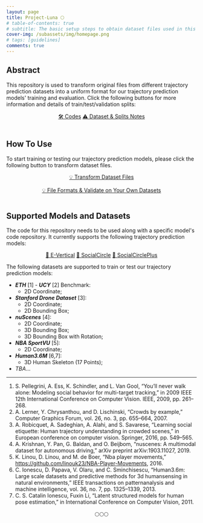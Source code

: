 ```yaml
---
layout: page
title: Project-Luna 🌕
# table-of-contents: true
# subtitle: The basic setup steps to obtain dataset files used in this project
cover-img: /subassets/img/homepage.png
# tags: [guidelines]
comments: true
---
```

<!--
 * @Author: Conghao Wong
 * @Date: 2023-03-21 17:52:21
 * @LastEditors: Conghao Wong
 * @LastEditTime: 2024-10-08 15:27:46
 * @Description: file content
 * @Github: https://cocoon2wong.github.io
 * Copyright 2023 Conghao Wong, All Rights Reserved.
-->

## Abstract

This repository is used to transform original files from different trajectory prediction datasets into a uniform format for our trajectory prediction models' training and  evaluation.
Click the following buttons for more information and details of train/test/validation splits:

<div style="text-align: center;">
    <a class="btn btn-colorful btn-lg" href="https://github.com/cocoon2wong/Project-Luna">🛠️ Codes</a>
    <a class="btn btn-colorful btn-lg" href="./notes">⚠️ Dataset & Splits Notes</a>
    <br><br>
</div>

## How To Use

To start training or testing our trajectory prediction models, please click the following button to transform dataset files.

<div style="text-align: center;">
    <a class="btn btn-colorful btn-lg" href="./howToUse">💡 Transform Dataset Files</a>
    <br><br>
    <a class="btn btn-colorful btn-lg" href="./formats">💡 File Formats & Validate on Your Own Datasets</a>
    <br><br>
</div>

## Supported Models and Datasets

The code for this repository needs to be used along with a specific model's code repository.
It currently supports the following trajectory prediction models:

<div style="text-align: center;">
    <a class="btn btn-colorful btn-lg" href="https://github.com/cocoon2wong/E-Vertical">🔗 E-Vertical</a>
    <a class="btn btn-colorful btn-lg" href="https://github.com/cocoon2wong/SocialCircle">🔗 SocialCircle</a>
    <a class="btn btn-colorful btn-lg" href="https://github.com/cocoon2wong/SocialCirclePlus">🔗 SocialCirclePlus</a>
</div>

The following datasets are supported to train or test our trajectory prediction models:

- ***ETH*** [1] - ***UCY*** [2] Benchmark:
  - 2D Coordinate;
- ***Stanford Drone Dataset*** [3]:
  - 2D Coordinate;
  - 2D Bounding Box;
- ***nuScenes*** [4]:
  - 2D Coordinate;
  - 3D Bounding Box;
  - 3D Bounding Box with Rotation;
- ***NBA SportVU*** [5]:
  - 2D Coordinate;
- ***Human3.6M*** [6,7]:
  - 3D Human Skeleton (17 Points);
- *TBA*...

---

1. S. Pellegrini, A. Ess, K. Schindler, and L. Van Gool, “You’ll never walk alone: Modeling social behavior for multi-target tracking,” in 2009 IEEE 12th International Conference on Computer Vision. IEEE, 2009, pp. 261–268.
2. A. Lerner, Y. Chrysanthou, and D. Lischinski, “Crowds by example,” Computer Graphics Forum, vol. 26, no. 3, pp. 655–664, 2007.
3. A. Robicquet, A. Sadeghian, A. Alahi, and S. Savarese, “Learning social etiquette: Human trajectory understanding in crowded scenes,” in European conference on computer vision. Springer, 2016, pp. 549–565.
4. A. Krishnan, Y. Pan, G. Baldan, and O. Beijbom, “nuscenes: A multimodal dataset for autonomous driving,” arXiv preprint arXiv:1903.11027, 2019.
5. K. Linou, D. Linou, and M. de Boer, “Nba player movements,” https://github.com/linouk23/NBA-Player-Movements, 2016.
6. C. Ionescu, D. Papava, V. Olaru, and C. Sminchisescu, “Human3.6m: Large scale datasets and predictive methods for 3d humansensing in natural environments,” IEEE transactions on patternanalysis and machine intelligence, vol. 36, no. 7, pp. 1325–1339, 2013.
7. C. S. Catalin Ionescu, Fuxin Li, “Latent structured models for human pose estimation,” in International Conference on Computer Vision, 2011.

<div style="text-align: center">🌕🌕🌕</div>
